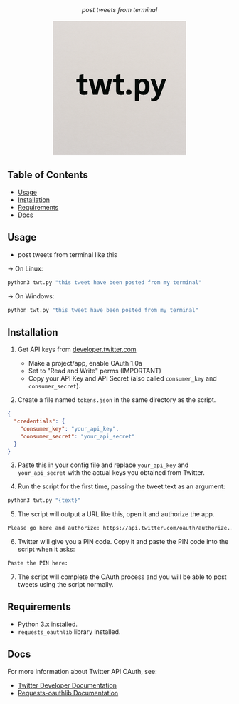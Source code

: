 <div align="center"><i>post tweets from terminal </i></div>

<br>

<div align="center">
    <img height="300" src="./assets/twt.png" />
</div>

## Table of Contents

- [Usage](#usage)
- [Installation](#installation)
- [Requirements](#requirements)
- [Docs](#docs)

## Usage

- post tweets from terminal like this

→ On Linux:
    
```bash
python3 twt.py "this tweet have been posted from my terminal"
```

→ On Windows:

 ```bash
python twt.py "this tweet have been posted from my terminal"
```

## Installation

1. Get API keys from [developer.twitter.com](https://developer.twitter.com/)

   - Make a project/app, enable OAuth 1.0a
   - Set to "Read and Write" perms (IMPORTANT)
   - Copy your API Key and API Secret (also called `consumer_key` and `consumer_secret`).

2. Create a file named `tokens.json` in the same directory as the script.

```json
{
  "credentials": {
    "consumer_key": "your_api_key",
    "consumer_secret": "your_api_secret"
  }
}
   ```

3. Paste this in your config file and replace `your_api_key` and `your_api_secret` with the actual keys you obtained from Twitter.

4. Run the script for the first time, passing the tweet text as an argument:

 ```bash
python3 twt.py "{text}"
```
5. The script will output a URL like this, open it and authorize the app.

  ```bash
Please go here and authorize: https://api.twitter.com/oauth/authorize...
```

6. Twitter will give you a PIN code. Copy it and paste the PIN code into the script when it asks:

  ```bash
Paste the PIN here:
```
7. The script will complete the OAuth process and you will be able to post tweets using the script normally.

## Requirements

- Python 3.x installed.
- `requests_oauthlib` library installed.

## Docs

For more information about Twitter API OAuth, see:

- [Twitter Developer Documentation](https://docs.x.com/resources/fundamentals/authentication/oauth-1-0a/api-key-and-secret)
- [Requests-oauthlib Documentation](https://requests-oauthlib.readthedocs.io/en/latest/)
